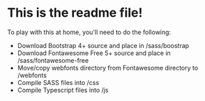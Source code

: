 # This is the readme file!

To play with this at home, you'll need to do the following:
- Download Bootstrap 4+ source and place in /sass/boostrap
- Download Fontawesome Free 5+ source and place in /sass/fontawesome-free
- Move/copy webfonts directory from Fontawesome directory to /webfonts
- Compile SASS files into /css
- Compile Typescript files into /js